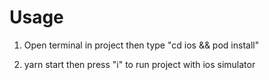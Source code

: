 # Usage

1. Open terminal in project then type "cd ios && pod install"

2. yarn start then press "i" to run project with ios simulator
